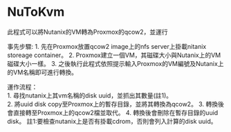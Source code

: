 # NuToKvm
此程式可以將Nutanix的VM轉為Proxmox的qcow2，並運行  

事先步驟:
    1. 先在Proxmox放置qcow2 image上的nfs server上掛載nitanix storeage container。
    2. Proxmox建立一個VM，其磁碟大小與Nutanix上的VM磁碟大小一樣。
    3. 之後執行此程式依照提示輸入Proxmox的VM編號及Nutanix上的VM名稱即可進行轉換。  
    
運作流程：  
    1. 尋找nutanix上其vm名稱的disk uuid，並抓出其數量(註1)。  
    2. 將uuid disk copy至Proxmox上的暫存目錄，並將其轉換為qcow2。 
    3. 轉換後會直接轉至Proxmox上的qcow2檔並取代。 
    4. 轉換後會刪除在暫存目錄的uuid disk。
    註1:要檢查nutanix上是否有掛載cdrom，否則會列入計算的disk uuid。
    
 
